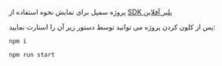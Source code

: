 پروژه سمپل برای نمایش نحوه استفاده از
 [ SDK پلیر آفلاین](https://github.com/FanapSoft/comm-video-stream-offline-sdk)

پس از کلون کردن پروژه می توانید توسط دستور زیر آن را استارت نمایید:

```
npm i
```

```
npm run start
```
